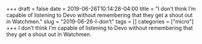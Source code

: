 +++draft = falsedate = 2019-06-26T10:14:28-04:00title = "I don’t think I’m capable of listening to Devo without remembering that they get a shout out in Watchmen."slug = "2019-06-26-I-don’t"tags = []categories = ["micro"]+++I don’t think I’m capable of listening to Devo without remembering that they get a shout out in Watchmen.
